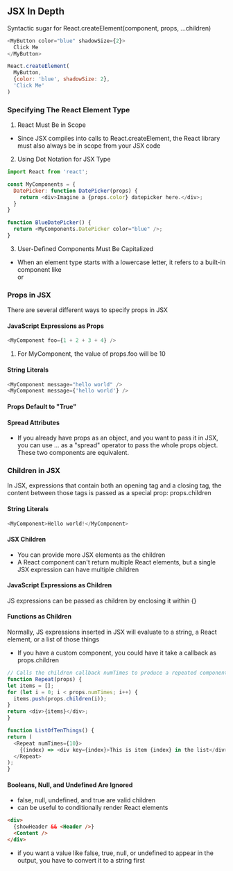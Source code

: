 ## JSX In Depth
Syntactic sugar for React.createElement(component, props, ...children)

```javascript
<MyButton color="blue" shadowSize={2}>
  Click Me
</MyButton>
```

```javascript
React.createElement(
  MyButton,
  {color: 'blue', shadowSize: 2},
  'Click Me'
)
```

### Specifying The React Element Type
1. React Must Be in Scope
  * Since JSX compiles into calls to React.createElement, the React library must also always be in scope from your JSX code

2. Using Dot Notation for JSX Type
```javascript
import React from 'react';

const MyComponents = {
  DatePicker: function DatePicker(props) {
    return <div>Imagine a {props.color} datepicker here.</div>;
  }
}

function BlueDatePicker() {
  return <MyComponents.DatePicker color="blue" />;
}
```

3. User-Defined Components Must Be Capitalized
  * When an element type starts with a lowercase letter, it refers to a built-in component like <div> or <span>

### Props in JSX
There are several different ways to specify props in JSX

#### JavaScript Expressions as Props
```javascript
<MyComponent foo={1 + 2 + 3 + 4} />
```

1. For MyComponent, the value of props.foo will be 10
#### String Literals
```javascript
<MyComponent message="hello world" />
<MyComponent message={'hello world'} />
```

#### Props Default to "True"

#### Spread Attributes
  * If you already have props as an object, and you want to pass it in JSX, you can use ... as a "spread" operator to pass the whole props object. These two components are equivalent.

### Children in JSX
In JSX, expressions that contain both an opening tag and a closing tag, the content between those tags is passed as a special prop: props.children

#### String Literals
```javascript
<MyComponent>Hello world!</MyComponent>
```

#### JSX Children
  * You can provide more JSX elements as the children
  * A React component can't return multiple React elements, but a single JSX expression can have multiple children

#### JavaScript Expressions as Children
JS expressions can be passed as children by enclosing it within {}

#### Functions as Children
Normally, JS expressions inserted in JSX will evaluate to a string, a React element, or a list of those things
  * If you have a custom component, you could have it take a callback as props.children

  ```javascript
  // Calls the children callback numTimes to produce a repeated component
function Repeat(props) {
  let items = [];
  for (let i = 0; i < props.numTimes; i++) {
    items.push(props.children(i));
  }
  return <div>{items}</div>;
}

function ListOfTenThings() {
  return (
    <Repeat numTimes={10}>
      {(index) => <div key={index}>This is item {index} in the list</div>}
    </Repeat>
  );
}
  ```

#### Booleans, Null, and Undefined Are Ignored
  * false, null, undefined, and true are valid children
  * can be useful to conditionally render React elements
  ```html
  <div>
    {showHeader && <Header />}
    <Content />
  </div>
  ```
  * if you want a value like false, true, null, or undefined to appear in the output, you have to convert it to a string first
